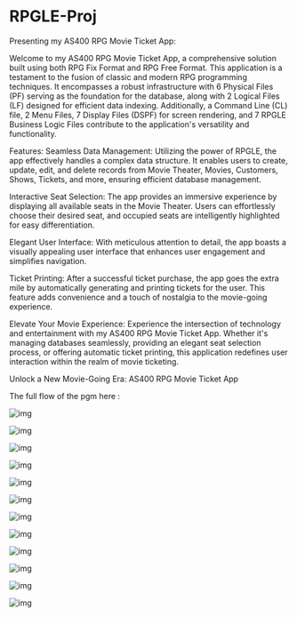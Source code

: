 # RPGLE-Proj
Presenting my AS400 RPG Movie Ticket App:

Welcome to my AS400 RPG Movie Ticket App, a comprehensive solution built using both RPG Fix Format and RPG Free Format. This application is a testament to the fusion of classic and modern RPG programming techniques. It encompasses a robust infrastructure with 6 Physical Files (PF) serving as the foundation for the database, along with 2 Logical Files (LF) designed for efficient data indexing. Additionally, a Command Line (CL) file, 2 Menu Files, 7 Display Files (DSPF) for screen rendering, and 7 RPGLE Business Logic Files contribute to the application's versatility and functionality.

Features:
Seamless Data Management: Utilizing the power of RPGLE, the app effectively handles a complex data structure. It enables users to create, update, edit, and delete records from Movie Theater, Movies, Customers, Shows, Tickets, and more, ensuring efficient database management.

Interactive Seat Selection: The app provides an immersive experience by displaying all available seats in the Movie Theater. Users can effortlessly choose their desired seat, and occupied seats are intelligently highlighted for easy differentiation.

Elegant User Interface: With meticulous attention to detail, the app boasts a visually appealing user interface that enhances user engagement and simplifies navigation.

Ticket Printing: After a successful ticket purchase, the app goes the extra mile by automatically generating and printing tickets for the user. This feature adds convenience and a touch of nostalgia to the movie-going experience.

Elevate Your Movie Experience:
Experience the intersection of technology and entertainment with my AS400 RPG Movie Ticket App. Whether it's managing databases seamlessly, providing an elegant seat selection process, or offering automatic ticket printing, this application redefines user interaction within the realm of movie ticketing.

Unlock a New Movie-Going Era: AS400 RPG Movie Ticket App

The full flow of the pgm here : 

![img](https://github.com/vovaberdi/RPGLE-Proj/blob/main/untitled%20folder/Screen%20Shot%202023-08-21%20at%2010.16.32.png)

![img](https://github.com/vovaberdi/RPGLE-Proj/blob/main/untitled%20folder/Screen%20Shot%202023-08-21%20at%2010.17.00.png)

![img](https://github.com/vovaberdi/RPGLE-Proj/blob/main/untitled%20folder/Screen%20Shot%202023-08-21%20at%2010.17.18.png)

![img](https://github.com/vovaberdi/RPGLE-Proj/blob/main/untitled%20folder/Screen%20Shot%202023-08-21%20at%2010.17.44.png)

![img](https://github.com/vovaberdi/RPGLE-Proj/blob/main/untitled%20folder/Screen%20Shot%202023-08-21%20at%2010.17.54.png)

![img](https://github.com/vovaberdi/RPGLE-Proj/blob/main/untitled%20folder/Screen%20Shot%202023-08-21%20at%2010.18.04.png)

![img](https://github.com/vovaberdi/RPGLE-Proj/blob/main/untitled%20folder/Screen%20Shot%202023-08-21%20at%2010.18.12.png)

![img](https://github.com/vovaberdi/RPGLE-Proj/blob/main/untitled%20folder/Screen%20Shot%202023-08-21%20at%2010.18.24.png)

![img](https://github.com/vovaberdi/RPGLE-Proj/blob/main/untitled%20folder/Screen%20Shot%202023-08-21%20at%2010.18.33.png)

![img](https://github.com/vovaberdi/RPGLE-Proj/blob/main/untitled%20folder/Screen%20Shot%202023-08-21%20at%2010.19.08.png)

![img](https://github.com/vovaberdi/RPGLE-Proj/blob/main/untitled%20folder/Screen%20Shot%202023-08-21%20at%2010.19.21.png)

![img](https://github.com/vovaberdi/RPGLE-Proj/blob/main/untitled%20folder/Screen%20Shot%202023-08-21%20at%2010.16.13.png)

